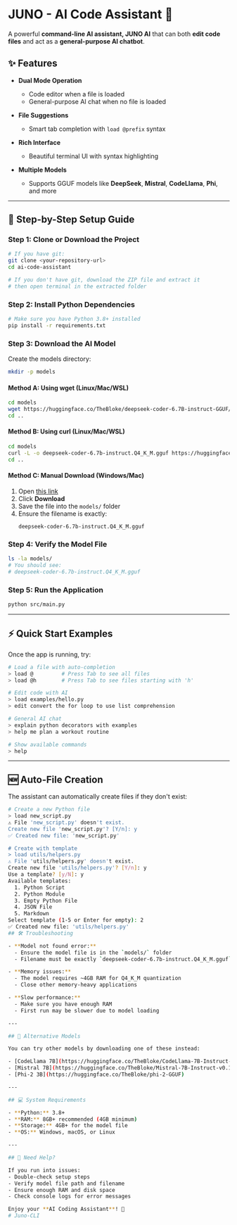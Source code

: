 # JUNO - AI Code Assistant 🤖

A powerful **command-line AI assistant, JUNO AI** that can both **edit code files** and act as a **general-purpose AI chatbot**.  

## ✨ Features

- **Dual Mode Operation**  
  - Code editor when a file is loaded  
  - General-purpose AI chat when no file is loaded  

- **File Suggestions**  
  - Smart tab completion with `load @prefix` syntax  

- **Rich Interface**  
  - Beautiful terminal UI with syntax highlighting  

- **Multiple Models**  
  - Supports GGUF models like **DeepSeek**, **Mistral**, **CodeLlama**, **Phi**, and more  

---

## 🚀 Step-by-Step Setup Guide

### Step 1: Clone or Download the Project
```bash
# If you have git:
git clone <your-repository-url>
cd ai-code-assistant

# If you don't have git, download the ZIP file and extract it
# then open terminal in the extracted folder
```

### Step 2: Install Python Dependencies
```bash
# Make sure you have Python 3.8+ installed
pip install -r requirements.txt
```

### Step 3: Download the AI Model

Create the models directory:
```bash
mkdir -p models
```

#### Method A: Using wget (Linux/Mac/WSL)
```bash
cd models
wget https://huggingface.co/TheBloke/deepseek-coder-6.7B-instruct-GGUF/resolve/main/deepseek-coder-6.7b-instruct.Q4_K_M.gguf
cd ..
```

#### Method B: Using curl (Linux/Mac/WSL)
```bash
cd models
curl -L -o deepseek-coder-6.7b-instruct.Q4_K_M.gguf https://huggingface.co/TheBloke/deepseek-coder-6.7B-instruct-GGUF/resolve/main/deepseek-coder-6.7b-instruct.Q4_K_M.gguf
cd ..
```

#### Method C: Manual Download (Windows/Mac)
1. Open [this link](https://huggingface.co/TheBloke/deepseek-coder-6.7B-instruct-GGUF/blob/main/deepseek-coder-6.7b-instruct.Q4_K_M.gguf)  
2. Click **Download**  
3. Save the file into the `models/` folder  
4. Ensure the filename is exactly:  
   ```
   deepseek-coder-6.7b-instruct.Q4_K_M.gguf
   ```

### Step 4: Verify the Model File
```bash
ls -la models/
# You should see:
# deepseek-coder-6.7b-instruct.Q4_K_M.gguf
```

### Step 5: Run the Application
```bash
python src/main.py
```

---

## ⚡ Quick Start Examples

Once the app is running, try:

```bash
# Load a file with auto-completion
> load @         # Press Tab to see all files
> load @h        # Press Tab to see files starting with 'h'

# Edit code with AI
> load examples/hello.py
> edit convert the for loop to use list comprehension

# General AI chat
> explain python decorators with examples
> help me plan a workout routine

# Show available commands
> help
```

---
## 🆕 Auto-File Creation

The assistant can automatically create files if they don't exist:

```bash
# Create a new Python file
> load new_script.py
⚠ File 'new_script.py' doesn't exist.
Create new file 'new_script.py'? [Y/n]: y
✅ Created new file: 'new_script.py'

# Create with template
> load utils/helpers.py
⚠ File 'utils/helpers.py' doesn't exist.
Create new file 'utils/helpers.py'? [Y/n]: y
Use a template? [y/N]: y
Available templates:
  1. Python Script
  2. Python Module
  3. Empty Python File
  4. JSON File
  5. Markdown
Select template (1-5 or Enter for empty): 2
✅ Created new file: 'utils/helpers.py'
## 🛠 Troubleshooting

- **Model not found error:**  
  - Ensure the model file is in the `models/` folder  
  - Filename must be exactly `deepseek-coder-6.7b-instruct.Q4_K_M.gguf`  

- **Memory issues:**  
  - The model requires ~4GB RAM for Q4_K_M quantization  
  - Close other memory-heavy applications  

- **Slow performance:**  
  - Make sure you have enough RAM  
  - First run may be slower due to model loading  

---

## 🔄 Alternative Models

You can try other models by downloading one of these instead:

- [CodeLlama 7B](https://huggingface.co/TheBloke/CodeLlama-7B-Instruct-GGUF)  
- [Mistral 7B](https://huggingface.co/TheBloke/Mistral-7B-Instruct-v0.1-GGUF)  
- [Phi-2 3B](https://huggingface.co/TheBloke/phi-2-GGUF)  

---

## 💻 System Requirements

- **Python:** 3.8+  
- **RAM:** 8GB+ recommended (4GB minimum)  
- **Storage:** 4GB+ for the model file  
- **OS:** Windows, macOS, or Linux  

---

## 🤝 Need Help?

If you run into issues:
- Double-check setup steps  
- Verify model file path and filename  
- Ensure enough RAM and disk space  
- Check console logs for error messages  

Enjoy your **AI Coding Assistant**! 🚀  
#   J u n o - C L I  
 